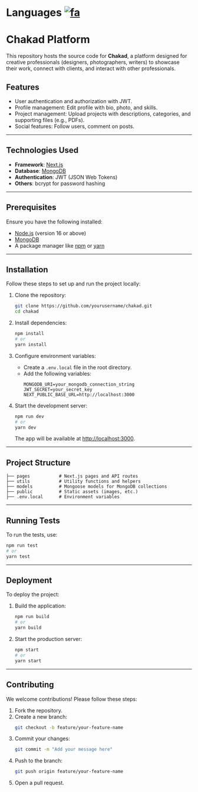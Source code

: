 
# Languages [![fa](https://img.shields.io/badge/lang-fa-red.svg)](https://github.com/Zarshenas/Chekad/blob/main/README.md)
# Chakad Platform

This repository hosts the source code for **Chakad**, a platform designed for creative professionals (designers, photographers, writers) to showcase their work, connect with clients, and interact with other professionals.

## Features

- User authentication and authorization with JWT.
- Profile management: Edit profile with bio, photo, and skills.
- Project management: Upload projects with descriptions, categories, and supporting files (e.g., PDFs).
- Social features: Follow users, comment on posts.

---

## Technologies Used

- **Framework**: [Next.js](https://nextjs.org/)
- **Database**: [MongoDB](https://www.mongodb.com/)
- **Authentication**: JWT (JSON Web Tokens)
- **Others**: bcrypt for password hashing

---

## Prerequisites

Ensure you have the following installed:

- [Node.js](https://nodejs.org/) (version 16 or above)
- [MongoDB](https://www.mongodb.com/)
- A package manager like [npm](https://www.npmjs.com/) or [yarn](https://yarnpkg.com/)

---

## Installation

Follow these steps to set up and run the project locally:

1. Clone the repository:
   ```bash
   git clone https://github.com/yourusername/chakad.git
   cd chakad
   ```

2. Install dependencies:
   ```bash
   npm install
   # or
   yarn install
   ```

3. Configure environment variables:
   - Create a `.env.local` file in the root directory.
   - Add the following variables:
     ```env
     MONGODB_URI=your_mongodb_connection_string
     JWT_SECRET=your_secret_key
     NEXT_PUBLIC_BASE_URL=http://localhost:3000
     ```

4. Start the development server:
   ```bash
   npm run dev
   # or
   yarn dev
   ```

   The app will be available at [http://localhost:3000](http://localhost:3000).

---

## Project Structure

```plaintext
├── pages           # Next.js pages and API routes
├── utils           # Utility functions and helpers
├── models          # Mongoose models for MongoDB collections
├── public          # Static assets (images, etc.)
├── .env.local      # Environment variables
```

---

## Running Tests

To run the tests, use:
```bash
npm run test
# or
yarn test
```

---

## Deployment

To deploy the project:

1. Build the application:
   ```bash
   npm run build
   # or
   yarn build
   ```

2. Start the production server:
   ```bash
   npm start
   # or
   yarn start
   ```

---

## Contributing

We welcome contributions! Please follow these steps:

1. Fork the repository.
2. Create a new branch:
   ```bash
   git checkout -b feature/your-feature-name
   ```
3. Commit your changes:
   ```bash
   git commit -m "Add your message here"
   ```
4. Push to the branch:
   ```bash
   git push origin feature/your-feature-name
   ```
5. Open a pull request.
